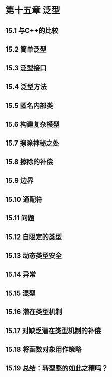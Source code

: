 # 第十五章 泛型

## 15.1 与C++的比较

## 15.2 简单泛型

## 15.3 泛型接口

## 15.4 泛型方法

## 15.5 匿名内部类

## 15.6 构建复杂模型

## 15.7 擦除神秘之处

## 15.8 擦除的补偿

## 15.9 边界

## 15.10 通配符

## 15.11 问题

## 15.12 自限定的类型

## 15.13 动态类型安全

## 15.14 异常

## 15.15 混型

## 15.16 潜在类型机制

## 15.17 对缺乏潜在类型机制的补偿

## 15.18 将函数对象用作策略

## 15.19 总结：转型整的如此之糟吗？